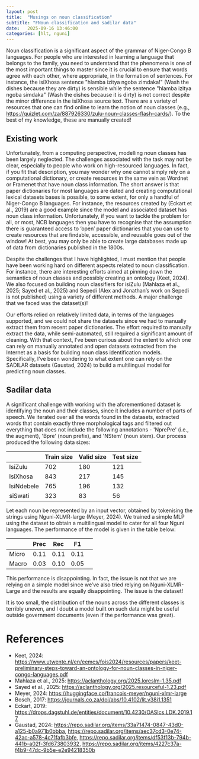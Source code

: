 ```yaml
---
layout: post
title:  "Musings on noun classification"
subtitle: "FNoun classification and sadilar data"
date:   2025-09-16 13:46:00
categories: [hlt, nguni]
---
```



Noun classification is a significant aspect of the grammar of Niger-Congo B languages. For people who are interested in learning a language that belongs to the family, you need to understand that the phenomena is one of the most important things to master since it is crucial to ensure that words agree with each other, where appropriate, in the formation of sentences. For instance, the isiXhosa sentence "hlamba izitya ngoba zimdaka!" (Wash the dishes because they are dirty) is sensible while the sentence "hlamba izitya ngoba simdaka" (Wash the dishes because it is dirty) is not correct despite the minor difference in the isiXhosa source text. There are a variety of resources that one can find online to learn the notion of noun classes (e.g., https://quizlet.com/za/887926330/zulu-noun-classes-flash-cards/). To the best of my knowledge, these are manually created!

## Existing work

Unfortunately, from a computing perspective, modelling noun classes has been largely neglected. The challenges associated with the task may not be clear, especially to people who work on high-resourced languages. In fact, if you fit that description, you may wonder why one cannot simply rely on a computational dictionary, or create resources in the same vein as Wordnet or Framenet that have noun class information. The short answer is that paper dictionaries for most languages are dated and creating computational lexical datasets bases is possible, to some extent, for only a handful of Niger-Congo B languages. For instance, the resources created by (Eckart et al., 2019) are a good example since the model and associated dataset has noun class information. Unfortunately, if you want to tackle the problem for all, or most, NCB languages then you have to recognise that the assumption there is guaranteed access to ‘open’ paper dictionaries that you can use to create resources that are findable, accessible, and reusable goes out of the window! At best, you may only be able to create large databases made up of data from dictionaries published in the 1800s.


Despite the challenges that I have highlighted, I must mention that people have been working hard on different aspects related to noun classification. For instance, there are interesting efforts aimed at pinning down the semantics of noun classes and possibly creating an ontology (Keet, 2024). We also focused on building noun classifiers for isiZulu (Mahlaza et al., 2025; Sayed et al., 2025) and Sepedi (Alex and Jonathan’s work on Sepedi is not published) using a variety of different methods.  A major challenge that we faced was the dataset(s)!

Our efforts relied on relatively limited data, in terms of the languages supported, and we could not share the datasets since we had to manually extract them from recent paper dictionaries.  The effort required to manually extract the data, while semi-automated, still required a significant amount of cleaning. With that context, I’ve been curious about the extent to which one can rely on manually annotated and open datasets extracted from the Internet as a basis for building noun class identification models. Specifically, I’ve been wondering to what extent one can rely on the SADILAR datasets (Gaustad, 2024) to build a multilingual model for predicting noun classes.

## Sadilar data

A significant challenge with working with the aforementioned dataset is identifying the noun and their classes, since it includes a number of parts of speech. We iterated over all the words found in the datasets, extracted words that contain exactly three morphological tags and filtered out everything that does not include the following annotations - 'NprePre' (i.e., the augment), 'Bpre' (noun prefix), and 'NStem' (noun stem). Our process produced the following data sizes:

|   | Train size  |  Valid size | Test size  |
|---|---|---|---|
| IsiZulu  | 702  | 180  | 121  |
| IsiXhosa  | 843  | 217  | 145  |   |
| IsiNdebele  | 765  | 196  | 132  |   |
| siSwati  | 323  | 83  | 56  |   |



Let each noun be represented by an input vector, obtained by tokenising the strings using Nguni-XLMR-large (Meyer, 2024). We trained a simple MLP using the dataset to obtain a multilingual model to cater for all four Nguni languages. The performance of the model is given in the table below:


|   | Prec | Rec  | F1  |   |
|---|---|---|---|---|
| Micro  | 0.11  | 0.11  | 0.11  |   |
| Macro  | 0.03  |  0.10 | 0.05  |   |


This performance is disappointing. In fact, the issue is not that we are relying on a simple model since we’ve also tried relying on Nguni-XLMR-Large and the results are equally disappointing. The issue is the dataset! 

It is too small, the distribution of the nouns across the different classes is terribly uneven, and I doubt a model built on such data might be useful outside government documents (even if the performance was great).


# References

- Keet, 2024: https://www.utwente.nl/en/eemcs/fois2024/resources/papers/keet-preliminary-steps-toward-an-ontology-for-noun-classes-in-niger-congo-languages.pdf
- Mahlaza et al., 2025: https://aclanthology.org/2025.loreslm-1.35.pdf
- Sayed et al., 2025: https://aclanthology.org/2025.resourceful-1.23.pdf
- Meyer, 2024: https://huggingface.co/francois-meyer/nguni-xlmr-large
- Bosch, 2017: https://journals.co.za/doi/abs/10.4102/lit.v38i1.1351
- Eckart, 2019: https://drops.dagstuhl.de/entities/document/10.4230/OASIcs.LDK.2019.17
- Gaustad, 2024: https://repo.sadilar.org/items/33a71474-0847-43d0-a125-b0a971b0bbba, https://repo.sadilar.org/items/aec37cd3-0e74-42ac-a578-4c71fafb3bfe, https://repo.sadilar.org/items/df53f13b-794b-441b-a02f-3fd673803932, https://repo.sadilar.org/items/4227c37a-f4b9-47dc-9b5e-e2e94218350b
